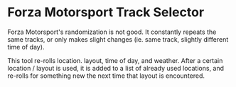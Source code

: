 
# Forza Motorsport Track Selector

Forza Motorsport's randomization is not good. It constantly repeats the same tracks, or only makes slight changes (ie. same track, slightly different time of day).

This tool re-rolls location. layout, time of day, and weather.
After a certain location / layout is used, it is added to a list of already used locations, and re-rolls for something new the next time that layout is encountered.

